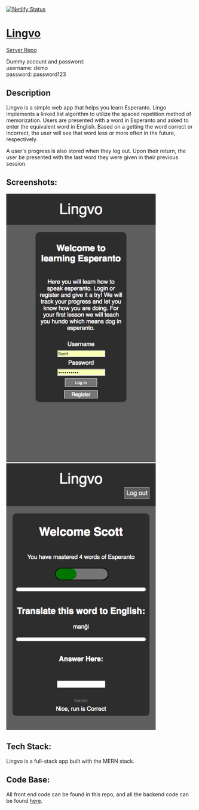 [![Netlify Status](https://api.netlify.com/api/v1/badges/d1bc0265-e16f-4ebb-8ac6-e831a59fe0aa/deploy-status)](https://app.netlify.com/sites/lingvo/deploys)
# [Lingvo](https://lingvo-client.herokuapp.com/)
[Server Repo](https://github.com/murdisto/lingvo-server)

Dummy account and password: <br>
  username: demo <br>
  password: password123

## Description
  Lingvo is a simple web app that helps you learn Esperanto. Lingo implements
  a linked list algorithm to utilize the spaced repetition method of memorization.
  Users are presented with a word in Esperanto and asked to enter the equivalent
  word in English. Based on a getting the word correct or incorrect, the user will
  see that word less or more often in the future, respectively.

  A user's progress is also stored when they log out. Upon their return, the user
  be presented with the last word they were given in their previous session.

## Screenshots:
<img src="/screenShots/lingvoLogin.png" alt="sign in" width="400px" />
<img src="/screenShots/Lingvo.png" alt="" width="400px" />

## Tech Stack:
  Lingvo is a full-stack app built with the MERN stack.

## Code Base:
All front end code can be found in this repo, and all the backend code can be found [here](https://github.com/murdisto/lingvo-server).

